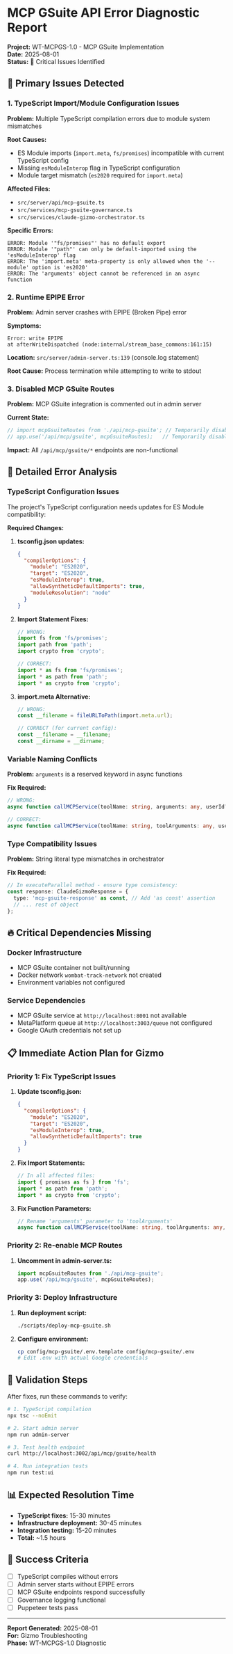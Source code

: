 # MCP GSuite API Error Diagnostic Report
**Project:** WT-MCPGS-1.0 - MCP GSuite Implementation  
**Date:** 2025-08-01  
**Status:** 🔴 Critical Issues Identified

## 🚨 Primary Issues Detected

### 1. TypeScript Import/Module Configuration Issues

**Problem:** Multiple TypeScript compilation errors due to module system mismatches

**Root Causes:**
- ES Module imports (`import.meta`, `fs/promises`) incompatible with current TypeScript config
- Missing `esModuleInterop` flag in TypeScript configuration
- Module target mismatch (`es2020` required for `import.meta`)

**Affected Files:**
- `src/server/api/mcp-gsuite.ts`
- `src/services/mcp-gsuite-governance.ts`
- `src/services/claude-gizmo-orchestrator.ts`

**Specific Errors:**
```
ERROR: Module '"fs/promises"' has no default export
ERROR: Module '"path"' can only be default-imported using the 'esModuleInterop' flag
ERROR: The 'import.meta' meta-property is only allowed when the '--module' option is 'es2020'
ERROR: The 'arguments' object cannot be referenced in an async function
```

### 2. Runtime EPIPE Error

**Problem:** Admin server crashes with EPIPE (Broken Pipe) error

**Symptoms:**
```
Error: write EPIPE
at afterWriteDispatched (node:internal/stream_base_commons:161:15)
```

**Location:** `src/server/admin-server.ts:139` (console.log statement)

**Root Cause:** Process termination while attempting to write to stdout

### 3. Disabled MCP GSuite Routes

**Problem:** MCP GSuite integration is commented out in admin server

**Current State:**
```typescript
// import mcpGsuiteRoutes from './api/mcp-gsuite'; // Temporarily disabled
// app.use('/api/mcp/gsuite', mcpGsuiteRoutes);   // Temporarily disabled
```

**Impact:** All `/api/mcp/gsuite/*` endpoints are non-functional

## 🔧 Detailed Error Analysis

### TypeScript Configuration Issues

The project's TypeScript configuration needs updates for ES Module compatibility:

**Required Changes:**
1. **tsconfig.json updates:**
   ```json
   {
     "compilerOptions": {
       "module": "ES2020",
       "target": "ES2020",
       "esModuleInterop": true,
       "allowSyntheticDefaultImports": true,
       "moduleResolution": "node"
     }
   }
   ```

2. **Import Statement Fixes:**
   ```typescript
   // WRONG:
   import fs from 'fs/promises';
   import path from 'path';
   import crypto from 'crypto';
   
   // CORRECT:
   import * as fs from 'fs/promises';
   import * as path from 'path';
   import * as crypto from 'crypto';
   ```

3. **import.meta Alternative:**
   ```typescript
   // WRONG:
   const __filename = fileURLToPath(import.meta.url);
   
   // CORRECT (for current config):
   const __filename = __filename;
   const __dirname = __dirname;
   ```

### Variable Naming Conflicts

**Problem:** `arguments` is a reserved keyword in async functions

**Fix Required:**
```typescript
// WRONG:
async function callMCPService(toolName: string, arguments: any, userId?: string)

// CORRECT:
async function callMCPService(toolName: string, toolArguments: any, userId?: string)
```

### Type Compatibility Issues

**Problem:** String literal type mismatches in orchestrator

**Fix Required:**
```typescript
// In executeParallel method - ensure type consistency:
const response: ClaudeGizmoResponse = {
  type: 'mcp-gsuite-response' as const, // Add 'as const' assertion
  // ... rest of object
};
```

## 🔥 Critical Dependencies Missing

### Docker Infrastructure
- MCP GSuite container not built/running
- Docker network `wombat-track-network` not created
- Environment variables not configured

### Service Dependencies
- MCP GSuite service at `http://localhost:8001` not available
- MetaPlatform queue at `http://localhost:3003/queue` not configured
- Google OAuth credentials not set up

## 📋 Immediate Action Plan for Gizmo

### Priority 1: Fix TypeScript Issues
1. **Update tsconfig.json:**
   ```json
   {
     "compilerOptions": {
       "module": "ES2020",
       "target": "ES2020", 
       "esModuleInterop": true,
       "allowSyntheticDefaultImports": true
     }
   }
   ```

2. **Fix Import Statements:**
   ```typescript
   // In all affected files:
   import { promises as fs } from 'fs';
   import * as path from 'path';
   import * as crypto from 'crypto';
   ```

3. **Fix Function Parameters:**
   ```typescript
   // Rename 'arguments' parameter to 'toolArguments'
   async function callMCPService(toolName: string, toolArguments: any, userId?: string)
   ```

### Priority 2: Re-enable MCP Routes
1. **Uncomment in admin-server.ts:**
   ```typescript
   import mcpGsuiteRoutes from './api/mcp-gsuite';
   app.use('/api/mcp/gsuite', mcpGsuiteRoutes);
   ```

### Priority 3: Deploy Infrastructure
1. **Run deployment script:**
   ```bash
   ./scripts/deploy-mcp-gsuite.sh
   ```

2. **Configure environment:**
   ```bash
   cp config/mcp-gsuite/.env.template config/mcp-gsuite/.env
   # Edit .env with actual Google credentials
   ```

## 🧪 Validation Steps

After fixes, run these commands to verify:

```bash
# 1. TypeScript compilation
npx tsc --noEmit

# 2. Start admin server
npm run admin-server

# 3. Test health endpoint
curl http://localhost:3002/api/mcp/gsuite/health

# 4. Run integration tests
npm run test:ui
```

## 📊 Expected Resolution Time
- **TypeScript fixes:** 15-30 minutes
- **Infrastructure deployment:** 30-45 minutes  
- **Integration testing:** 15-20 minutes
- **Total:** ~1.5 hours

## 🎯 Success Criteria
- [ ] TypeScript compiles without errors
- [ ] Admin server starts without EPIPE errors
- [ ] MCP GSuite endpoints respond successfully
- [ ] Governance logging functional
- [ ] Puppeteer tests pass

---
**Report Generated:** 2025-08-01  
**For:** Gizmo Troubleshooting  
**Phase:** WT-MCPGS-1.0 Diagnostic